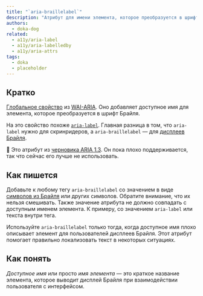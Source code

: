 ```yaml
---
title: "`aria-braillelabel`"
description: "Атрибут для имени элемента, которое преобразуется в шрифт Брайля."
authors:
  - doka-dog
related:
  - a11y/aria-label
  - a11y/aria-labelledby
  - a11y/aria-attrs
tags:
  - doka
  - placeholder
---
```


## Кратко

[Глобальное свойство](/a11y/aria-attrs/#globalnye-atributy) из [WAI-ARIA](/a11y/aria-intro/#specifikaciya). Оно добавляет доступное имя для элемента, которое преобразуется в шрифт Брайля.

На это свойство похоже [`aria-label`](/a11y/aria-label/). Главная разница в том, что `aria-label` нужно для скринридеров, а `aria-braillelabel` — для [дисплеев Брайля](https://ru.wikipedia.org/wiki/%D0%91%D1%80%D0%B0%D0%B9%D0%BB%D0%B5%D0%B2%D1%81%D0%BA%D0%B8%D0%B9_%D0%B4%D0%B8%D1%81%D0%BF%D0%BB%D0%B5%D0%B9).

<aside>

👶 Это атрибут из [черновика ARIA 1.3](https://w3c.github.io/aria/). Он пока плохо поддерживается, так что сейчас его лучше не использовать.

</aside>

## Как пишется

Добавьте к любому тегу `aria-braillelabel` со значением в виде [символов из Брайля](https://en.wikipedia.org/wiki/Braille_Patterns) или других символов. Обратите внимание, что их нельзя смешивать. Также значение атрибута не должно совпадать с доступным именем элемента. К примеру, со значением `aria-label` или текста внутри тега.

Используйте `aria-braillelabel` только тогда, когда доступное имя плохо описывает элемент для пользователей дисплеев Брайля. Этот атрибут помогает правильно локализовать текст в некоторых ситуациях.

## Как понять

_Доступное имя_ или просто _имя элемента_ — это краткое название элемента, которое выводит дисплей Брайля при взаимодействии пользователя с интерфейсом.
